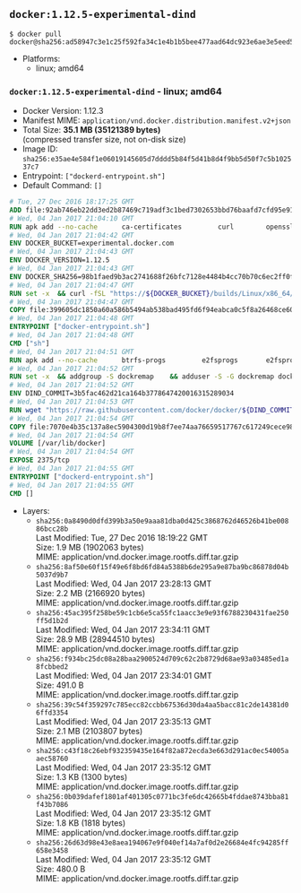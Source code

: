## `docker:1.12.5-experimental-dind`

```console
$ docker pull docker@sha256:ad58947c3e1c25f592fa34c1e4b1b5bee477aad64dc923e6ae3e5eed5a887d0c
```

-	Platforms:
	-	linux; amd64

### `docker:1.12.5-experimental-dind` - linux; amd64

-	Docker Version: 1.12.3
-	Manifest MIME: `application/vnd.docker.distribution.manifest.v2+json`
-	Total Size: **35.1 MB (35121389 bytes)**  
	(compressed transfer size, not on-disk size)
-	Image ID: `sha256:e35ae4e584f1e06019145605d7dddd5b84f5d41b8d4f9bb5d50f7c5b102537c7`
-	Entrypoint: `["dockerd-entrypoint.sh"]`
-	Default Command: `[]`

```dockerfile
# Tue, 27 Dec 2016 18:17:25 GMT
ADD file:92ab746eb22dd3ed2b87469c719adf3c1bed7302653bbd76baafd7cfd95e911e in / 
# Wed, 04 Jan 2017 21:04:10 GMT
RUN apk add --no-cache 		ca-certificates 		curl 		openssl
# Wed, 04 Jan 2017 21:04:42 GMT
ENV DOCKER_BUCKET=experimental.docker.com
# Wed, 04 Jan 2017 21:04:43 GMT
ENV DOCKER_VERSION=1.12.5
# Wed, 04 Jan 2017 21:04:43 GMT
ENV DOCKER_SHA256=98b1faed9b3ac2741688f26bfc7128e4484b4cc70b70c6ec2ff0ff3deec1faf1
# Wed, 04 Jan 2017 21:04:47 GMT
RUN set -x 	&& curl -fSL "https://${DOCKER_BUCKET}/builds/Linux/x86_64/docker-${DOCKER_VERSION}.tgz" -o docker.tgz 	&& echo "${DOCKER_SHA256} *docker.tgz" | sha256sum -c - 	&& tar -xzvf docker.tgz 	&& mv docker/* /usr/local/bin/ 	&& rmdir docker 	&& rm docker.tgz 	&& docker -v
# Wed, 04 Jan 2017 21:04:47 GMT
COPY file:399605dc1850a60a586b5494ab538bad495fd6f94eabca0c5f8a26468ce6030f in /usr/local/bin/ 
# Wed, 04 Jan 2017 21:04:48 GMT
ENTRYPOINT ["docker-entrypoint.sh"]
# Wed, 04 Jan 2017 21:04:48 GMT
CMD ["sh"]
# Wed, 04 Jan 2017 21:04:51 GMT
RUN apk add --no-cache 		btrfs-progs 		e2fsprogs 		e2fsprogs-extra 		iptables 		xfsprogs 		xz
# Wed, 04 Jan 2017 21:04:52 GMT
RUN set -x 	&& addgroup -S dockremap 	&& adduser -S -G dockremap dockremap 	&& echo 'dockremap:165536:65536' >> /etc/subuid 	&& echo 'dockremap:165536:65536' >> /etc/subgid
# Wed, 04 Jan 2017 21:04:52 GMT
ENV DIND_COMMIT=3b5fac462d21ca164b3778647420016315289034
# Wed, 04 Jan 2017 21:04:53 GMT
RUN wget "https://raw.githubusercontent.com/docker/docker/${DIND_COMMIT}/hack/dind" -O /usr/local/bin/dind 	&& chmod +x /usr/local/bin/dind
# Wed, 04 Jan 2017 21:04:54 GMT
COPY file:7070e4b35c137a8ec5904300d19b8f7ee74aa76659517767c617249cece98a4a in /usr/local/bin/ 
# Wed, 04 Jan 2017 21:04:54 GMT
VOLUME [/var/lib/docker]
# Wed, 04 Jan 2017 21:04:54 GMT
EXPOSE 2375/tcp
# Wed, 04 Jan 2017 21:04:55 GMT
ENTRYPOINT ["dockerd-entrypoint.sh"]
# Wed, 04 Jan 2017 21:04:55 GMT
CMD []
```

-	Layers:
	-	`sha256:0a8490d0dfd399b3a50e9aaa81dba0d425c3868762d46526b41be00886bcc28b`  
		Last Modified: Tue, 27 Dec 2016 18:19:22 GMT  
		Size: 1.9 MB (1902063 bytes)  
		MIME: application/vnd.docker.image.rootfs.diff.tar.gzip
	-	`sha256:8af50e60f15f49e6f8bd6fd84a5388b6de295a9e87ba9bc86878d04b5037d9b7`  
		Last Modified: Wed, 04 Jan 2017 23:28:13 GMT  
		Size: 2.2 MB (2166920 bytes)  
		MIME: application/vnd.docker.image.rootfs.diff.tar.gzip
	-	`sha256:45ac395f258be59c1cb6e5ca55fc1aacc3e9e93f6788230431fae250ff5d1b2d`  
		Last Modified: Wed, 04 Jan 2017 23:34:11 GMT  
		Size: 28.9 MB (28944510 bytes)  
		MIME: application/vnd.docker.image.rootfs.diff.tar.gzip
	-	`sha256:f934bc25dc08a28baa2900524d709c62c2b8729d68ae93a03485ed1a8fcbbed2`  
		Last Modified: Wed, 04 Jan 2017 23:34:01 GMT  
		Size: 491.0 B  
		MIME: application/vnd.docker.image.rootfs.diff.tar.gzip
	-	`sha256:39c54f359297c785ecc82ccbb67536d30da4aa5bacc81c2de14381d06ffd3354`  
		Last Modified: Wed, 04 Jan 2017 23:35:13 GMT  
		Size: 2.1 MB (2103807 bytes)  
		MIME: application/vnd.docker.image.rootfs.diff.tar.gzip
	-	`sha256:c43f18c26ebf932359435e164f82a872ecda3e663d291ac0ec54005aaec58760`  
		Last Modified: Wed, 04 Jan 2017 23:35:12 GMT  
		Size: 1.3 KB (1300 bytes)  
		MIME: application/vnd.docker.image.rootfs.diff.tar.gzip
	-	`sha256:0b039dafef1801af401305c0771bc3fe6dc42665b4fddae8743bba81f43b7086`  
		Last Modified: Wed, 04 Jan 2017 23:35:12 GMT  
		Size: 1.8 KB (1818 bytes)  
		MIME: application/vnd.docker.image.rootfs.diff.tar.gzip
	-	`sha256:26d63d98e43e8aea194067e9f040ef14a7af0d2e26684e4fc94285ff658e3458`  
		Last Modified: Wed, 04 Jan 2017 23:35:12 GMT  
		Size: 480.0 B  
		MIME: application/vnd.docker.image.rootfs.diff.tar.gzip
